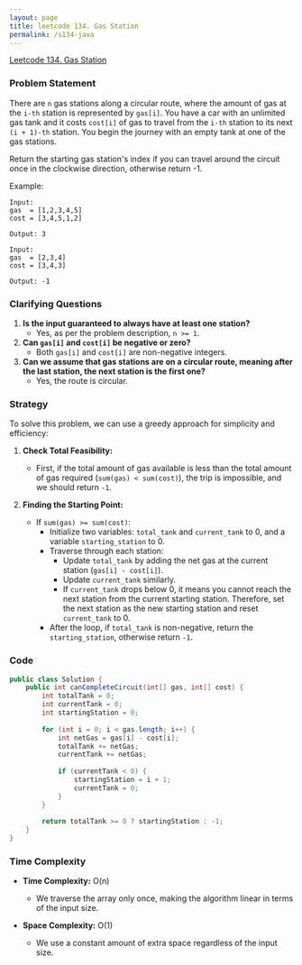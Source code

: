 ```yaml
---
layout: page
title: leetcode 134. Gas Station
permalink: /s134-java
---
```

[Leetcode 134. Gas Station](https://algoadvance.github.io/algoadvance/l134)
### Problem Statement

There are `n` gas stations along a circular route, where the amount of gas at the `i-th` station is represented by `gas[i]`. You have a car with an unlimited gas tank and it costs `cost[i]` of gas to travel from the `i-th` station to its next `(i + 1)-th` station. You begin the journey with an empty tank at one of the gas stations.

Return the starting gas station's index if you can travel around the circuit once in the clockwise direction, otherwise return -1.

Example:
``` 
Input: 
gas  = [1,2,3,4,5]
cost = [3,4,5,1,2]

Output: 3

Input:
gas  = [2,3,4]
cost = [3,4,3]

Output: -1
```

### Clarifying Questions

1. **Is the input guaranteed to always have at least one station?**
    - Yes, as per the problem description, `n >= 1`.
2. **Can `gas[i]` and `cost[i]` be negative or zero?**
    - Both `gas[i]` and `cost[i]` are non-negative integers.
3. **Can we assume that gas stations are on a circular route, meaning after the last station, the next station is the first one?**
    - Yes, the route is circular.

### Strategy

To solve this problem, we can use a greedy approach for simplicity and efficiency:

1. **Check Total Feasibility:**
    - First, if the total amount of gas available is less than the total amount of gas required (`sum(gas) < sum(cost)`), the trip is impossible, and we should return `-1`.

2. **Finding the Starting Point:**
    - If `sum(gas) >= sum(cost)`:
        - Initialize two variables: `total_tank` and `current_tank` to 0, and a variable `starting_station` to 0.
        - Traverse through each station:
            - Update `total_tank` by adding the net gas at the current station (`gas[i] - cost[i]`).
            - Update `current_tank` similarly.
            - If `current_tank` drops below 0, it means you cannot reach the next station from the current starting station. Therefore, set the next station as the new starting station and reset `current_tank` to 0.
        - After the loop, if `total_tank` is non-negative, return the `starting_station`, otherwise return `-1`.

### Code

```java
public class Solution {
    public int canCompleteCircuit(int[] gas, int[] cost) {
        int totalTank = 0;
        int currentTank = 0;
        int startingStation = 0;
        
        for (int i = 0; i < gas.length; i++) {
            int netGas = gas[i] - cost[i];
            totalTank += netGas;
            currentTank += netGas;
            
            if (currentTank < 0) {
                startingStation = i + 1;
                currentTank = 0;
            }
        }
        
        return totalTank >= 0 ? startingStation : -1;
    }
}
```

### Time Complexity

- **Time Complexity:** O(n)
    - We traverse the array only once, making the algorithm linear in terms of the input size.

- **Space Complexity:** O(1)
    - We use a constant amount of extra space regardless of the input size.